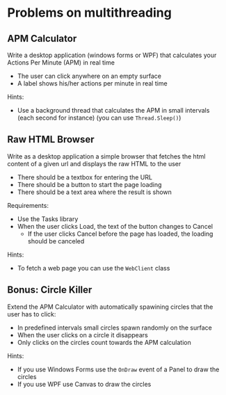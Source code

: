 # Problems on multithreading

## APM Calculator
Write a desktop application (windows forms or WPF) that calculates your Actions Per Minute (APM) in real time
* The user can click anywhere on an empty surface
* A label shows his/her actions per minute in real time

Hints:
* Use a background thread that calculates the APM in small intervals (each second for instance) (you can use `Thread.Sleep()`)

## Raw HTML Browser
Write as a desktop application a simple browser that fetches the html content of a given url and displays the raw HTML to the user
* There should be a textbox for entering the URL
* There should be a button to start the page loading
* There should be a text area where the result is shown

Requirements:
* Use the Tasks library
* When the user clicks Load, the text of the button changes to Cancel
  * If the user clicks Cancel before the page has loaded, the loading should be canceled

Hints:
* To fetch a web page you can use the `WebClient` class

## Bonus: Circle Killer
Extend the APM Calculator with automatically spawining circles that the user has to click:
* In predefined intervals small circles spawn randomly on the surface
* When the user clicks on a circle it disappears
* Only clicks on the circles count towards the APM calculation

Hints:
* If you use Windows Forms use the `OnDraw` event of a Panel to draw the circles
* If you use WPF use Canvas to draw the circles
